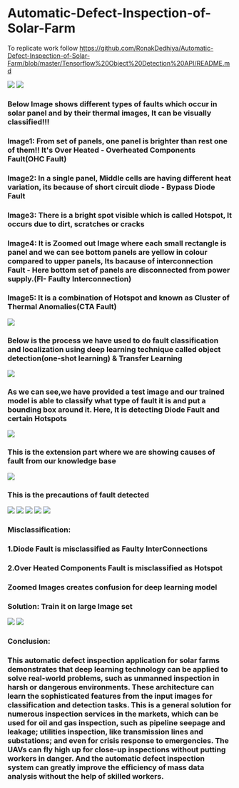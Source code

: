 # Automatic-Defect-Inspection-of-Solar-Farm  
To replicate work follow https://github.com/RonakDedhiya/Automatic-Defect-Inspection-of-Solar-Farm/blob/master/Tensorflow%20Object%20Detection%20API/README.md

<img src="./Dataset/ref/images1.PNG">  
<img src="./Dataset/ref/images2.PNG">  


### Below Image shows different types of faults which occur in solar panel and by their thermal images, It can be visually classified!!! 
### Image1: From set of panels, one panel is brighter than rest one of them!! It's Over Heated - Overheated Components Fault(OHC Fault) 
### Image2: In a single panel, Middle cells are having different heat variation, its because of short circuit diode - Bypass Diode Fault 
### Image3: There is a bright spot visible which is called Hotspot, It occurs due to dirt, scratches or cracks  
### Image4: It is Zoomed out Image where each small rectangle is panel and we can see bottom panels are yellow in colour compared to upper panels, Its bacause of interconnection Fault - Here bottom set of panels are disconnected from power supply.(FI- Faulty Interconnection)
### Image5: It is a combination of Hotspot and known as Cluster of Thermal Anomalies(CTA Fault)

<img src="./Dataset/ref/images3.PNG">  

### Below is the process we have used to do fault classification and localization using deep learning technique called object detection(one-shot learning) & Transfer Learning
<img src="./Dataset/ref/workflow-for-object-detection.png">      

### As we can see,we have provided a test image and our trained model is able to classify what type of fault it is and put a bounding box around it. Here, It is detecting Diode Fault and certain Hotspots  
<img src="./Dataset/ref/images5.PNG">

### This is the extension part where we are showing causes of fault from our knowledge base  
<img src="./Dataset/ref/images6.PNG">

### This is the precautions of fault detected  
<img src="./Dataset/ref/images7.PNG"> 

<img src="./Dataset/ref/images8.PNG">  
<img src="./Dataset/ref/images9.PNG">   
<img src="./Dataset/ref/images10.PNG">  
<img src="./Dataset/ref/images11.PNG">   

### Misclassification:
### 1.Diode Fault is misclassified as Faulty InterConnections         
### 2.Over Heated Components Fault is misclassified as Hotspot   
### Zoomed Images creates confusion for deep learning model   
### Solution: Train it on large Image set

<img src="./Dataset/ref/images13.PNG">   
<img src="./Dataset/ref/images14.PNG">  
 
 ### Conclusion:  
  
### This automatic defect inspection application for solar farms demonstrates that deep learning technology can be applied to solve real-world problems, such as unmanned inspection in harsh or dangerous environments. These architecture can learn the sophisticated features from the input images for classification and detection tasks. This is a general solution for numerous inspection services in the markets, which can be used for oil and gas inspection, such as pipeline seepage and leakage; utilities inspection, like transmission lines and substations; and even for crisis response to emergencies. The UAVs can fly high up for close-up inspections without putting workers in danger. And the automatic defect inspection system can greatly improve the efficiency of mass data analysis without the help of skilled workers.  

